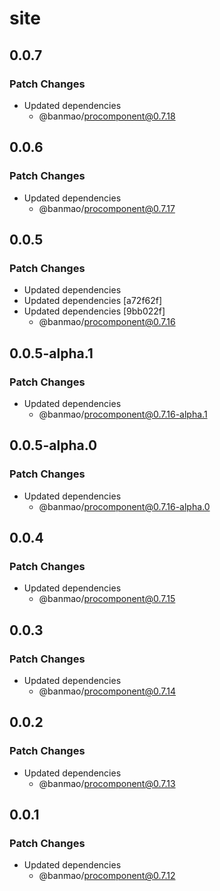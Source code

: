 # site

## 0.0.7

### Patch Changes

- Updated dependencies
  - @banmao/procomponent@0.7.18

## 0.0.6

### Patch Changes

- Updated dependencies
  - @banmao/procomponent@0.7.17

## 0.0.5

### Patch Changes

- Updated dependencies
- Updated dependencies [a72f62f]
- Updated dependencies [9bb022f]
  - @banmao/procomponent@0.7.16

## 0.0.5-alpha.1

### Patch Changes

- Updated dependencies
  - @banmao/procomponent@0.7.16-alpha.1

## 0.0.5-alpha.0

### Patch Changes

- Updated dependencies
  - @banmao/procomponent@0.7.16-alpha.0

## 0.0.4

### Patch Changes

- Updated dependencies
  - @banmao/procomponent@0.7.15

## 0.0.3

### Patch Changes

- Updated dependencies
  - @banmao/procomponent@0.7.14

## 0.0.2

### Patch Changes

- Updated dependencies
  - @banmao/procomponent@0.7.13

## 0.0.1

### Patch Changes

- Updated dependencies
  - @banmao/procomponent@0.7.12
